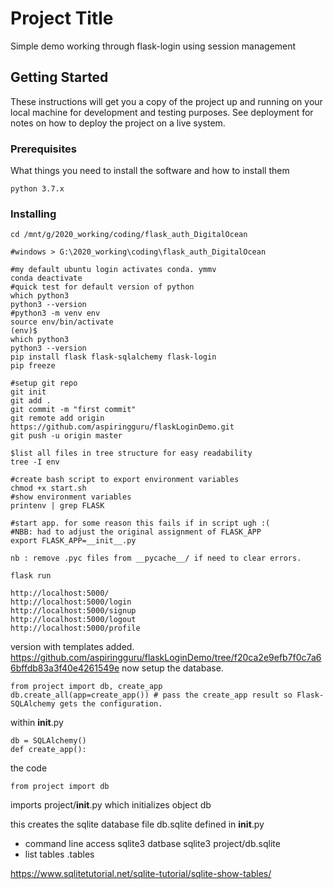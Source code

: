 # Project Title

Simple demo working through flask-login using session management

## Getting Started

These instructions will get you a copy of the project up and running on your local machine for development and testing purposes. See deployment for notes on how to deploy the project on a live system.

### Prerequisites

What things you need to install the software and how to install them

```
python 3.7.x

```

### Installing


```
cd /mnt/g/2020_working/coding/flask_auth_DigitalOcean

#windows > G:\2020_working\coding\flask_auth_DigitalOcean

#my default ubuntu login activates conda. ymmv
conda deactivate
#quick test for default version of python
which python3
python3 --version
#python3 -m venv env
source env/bin/activate
(env)$
which python3
python3 --version
pip install flask flask-sqlalchemy flask-login
pip freeze

#setup git repo
git init
git add .
git commit -m "first commit"
git remote add origin https://github.com/aspiringguru/flaskLoginDemo.git
git push -u origin master

$list all files in tree structure for easy readability
tree -I env

#create bash script to export environment variables
chmod +x start.sh
#show environment variables
printenv | grep FLASK

#start app. for some reason this fails if in script ugh :(
#NBB: had to adjust the original assignment of FLASK_APP
export FLASK_APP=__init__.py

nb : remove .pyc files from __pycache__/ if need to clear errors.

flask run

http://localhost:5000/
http://localhost:5000/login
http://localhost:5000/signup
http://localhost:5000/logout
http://localhost:5000/profile
```
version with templates added.
https://github.com/aspiringguru/flaskLoginDemo/tree/f20ca2e9efb7f0c7a66bffdb83a3f40e4261549e
now setup the database.
```
from project import db, create_app
db.create_all(app=create_app()) # pass the create_app result so Flask-SQLAlchemy gets the configuration.
```
within __init__.py
```
db = SQLAlchemy()
def create_app():
```
the code
```
from project import db
```
imports project/__init__.py which initializes object db

this creates the sqlite database file db.sqlite defined in __init__.py

- command line access sqlite3 datbase
sqlite3 project/db.sqlite
- list tables
.tables


https://www.sqlitetutorial.net/sqlite-tutorial/sqlite-show-tables/

